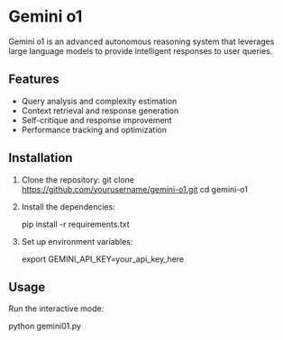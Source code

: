 # Gemini o1

Gemini o1 is an advanced autonomous reasoning system that leverages large language models to provide intelligent responses to user queries.

## Features

- Query analysis and complexity estimation
- Context retrieval and response generation
- Self-critique and response improvement
- Performance tracking and optimization

## Installation

1. Clone the repository:
    git clone https://github.com/yourusername/gemini-o1.git
    cd gemini-o1
    

2. Install the dependencies:

    pip install -r requirements.txt
    

3. Set up environment variables:

    export GEMINI_API_KEY=your_api_key_here
    

## Usage

Run the interactive mode:

python gemini01.py